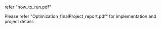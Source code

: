 refer "how_to_run.pdf"

Please refer "Optimization_finalProject_report.pdf" for implementation and project details

